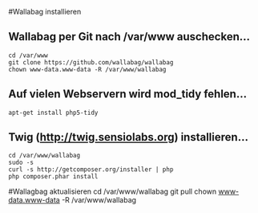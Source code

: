 #Wallabag installieren

## Wallabag per Git nach /var/www auschecken...
    cd /var/www
    git clone https://github.com/wallabag/wallabag
    chown www-data.www-data -R /var/www/wallabag

## Auf vielen Webservern wird mod_tidy fehlen...
    apt-get install php5-tidy

## Twig (http://twig.sensiolabs.org) installieren...
    cd /var/www/wallabag
    sudo -s
    curl -s http://getcomposer.org/installer | php
    php composer.phar install

#Wallagbag aktualisieren
    cd /var/www/wallabag
    git pull
    chown www-data.www-data -R /var/www/wallabag
